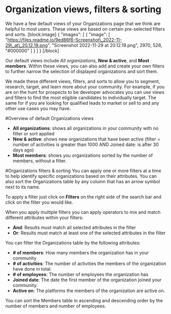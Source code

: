 # Organization views, filters & sorting

We have a few default views of your Organizations page that we think are helpful to most users. These views are based on certain pre-selected filters and sorts. \[block:image] { "images": \[ { "image": \[ "https://files.readme.io/9ed86f6-Screenshot\_2022-11-29\_at\_20.12.19.png", "Screenshot 2022-11-29 at 20.12.19.png", 2970, 526, "#000000" ] } ] } \[/block]

Our default views include _All organizations,_ **New & active**, and **Most members**. Within these views, you can also add and create your own filters to further narrow the selection of displayed organizations and sort them.

We made these different views, filters, and sorts to allow you to segment, research, target, and learn more about your community. For example, if you are on the hunt for prospects to be developer advocates you can use views and filters to find the most eligible candidates to individually target. The same for if you are looking for qualified leads to market or sell to and any other use cases you may have.

\#Overview of default Organizations views

* **All organizations**: shows all organizations in your community with no filter or sort applied
* **New & active**: shows new organizations that have been active (filter = number of activities is greater than 1000 AND Joined date: is after 30 days ago)
* **Most members**: shows you organizations sorted by the number of members, without a filter.

\#Organizations filters & sorting You can apply one or more filters at a time to help identify specific organizations based on their attributes. You can also sort the Organizations table by any column that has an arrow symbol next to its name.

To apply a filter just click on **Filters** on the right side of the search bar and click on the filter you would like.

When you apply multiple filters you can apply operators to mix and match different attributes within your filters:

* **And**: Results must match all selected attributes in the filter
* **Or**: Results must match at least one of the selected attributes in the filter

You can filter the Organizations table by the following attributes:

* **# of members**: How many members the organization has in your community
* **# of activities**: The number of activities the members of the organization have done in total.
* **# of employees**: The number of employees the organization has
* **Joined date**: The date the first member of the organization joined your community.
* **Active on**: The platforms the members of the organization are active on.

You can sort the Members table in ascending and descending order by the number of members and number of employees.
